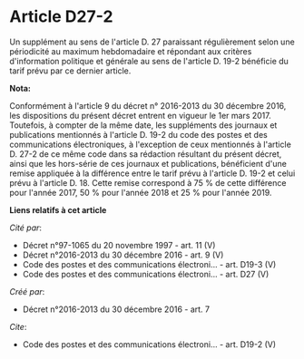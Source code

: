 # Article D27-2

Un supplément au sens de l'article D. 27 paraissant régulièrement selon une périodicité au maximum hebdomadaire et répondant
aux critères d'information politique et générale au sens de l'article D. 19-2 bénéficie du tarif prévu par ce dernier
article.

**Nota:**

Conformément à l'article 9 du décret n° 2016-2013 du 30 décembre 2016, les dispositions du présent décret entrent en vigueur
le 1er mars 2017. Toutefois, à compter de la même date, les suppléments des journaux et publications mentionnés à l'article
D. 19-2 du code des postes et des communications électroniques, à l'exception de ceux mentionnés à l'article D. 27-2 de ce
même code dans sa rédaction résultant du présent décret, ainsi que les hors-série de ces journaux et publications,
bénéficient d'une remise appliquée à la différence entre le tarif prévu à l'article D. 19-2 et celui prévu à l'article D. 18.
Cette remise correspond à 75 % de cette différence pour l'année 2017, 50 % pour l'année 2018 et 25 % pour l'année 2019.

**Liens relatifs à cet article**

_Cité par_:

  - Décret n°97-1065 du 20 novembre 1997 - art. 11 (V)
  - Décret n°2016-2013 du 30 décembre 2016 - art. 9 (V)
  - Code des postes et des communications électroni... - art. D19-3 (V)
  - Code des postes et des communications électroni... - art. D27 (V)

_Créé par_:

  - Décret n°2016-2013 du 30 décembre 2016 - art. 7

_Cite_:

  - Code des postes et des communications électroni... - art. D19-2 (V)
